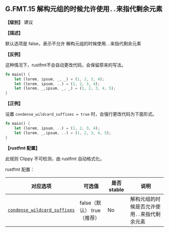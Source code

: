 ## G.FMT.15  解构元组的时候允许使用`..`来指代剩余元素

**【级别】** 建议

**【描述】**

默认选项是 false，表示不允许 解构元组的时候使用`..`来指代剩余元素

**【反例】**

这种情况下，rustfmt不会自动更改代码，会保留原来的写法。

```rust
fn main() {
    let (lorem, ipsum, _, _) = (1, 2, 3, 4);
    let (lorem, ipsum, ..) = (1, 2, 3, 4);
    let (lorem, _,ipsum, _, _) = (1, 2, 3, 4, 5);
}
```

**【正例】**

设置 `condense_wildcard_suffixes = true` 时，会强行更改代码为下面形式。

```rust
fn main() {
    let (lorem, ipsum, ..) = (1, 2, 3, 4);
    let (lorem, _,ipsum, ..) = (1, 2, 3, 4, 5);
}
```

**【rustfmt 配置】**

此规则 Clippy 不可检测，由 rustfmt 自动格式化。

rustfmt 配置：

| 对应选项                                                     | 可选值                      | 是否 stable | 说明                                         |
| ------------------------------------------------------------ | --------------------------- | ----------- | -------------------------------------------- |
| [`condense_wildcard_suffixes`](https://rust-lang.github.io/rustfmt/?#condense_wildcard_suffixes) | false（默认） true （推荐） | No          | 解构元组的时候是否允许使用`..`来指代剩余元素 |
